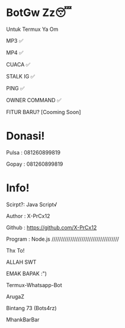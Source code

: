 # BotGw Zz😴
Untuk Termux Ya Om

MP3 ✅


MP4 ✅


CUACA ✅

   
STALK IG ✅


PING ✅


OWNER COMMAND ✅


   
  FITUR BARU?
  [Cooming Soon]
  
# Donasi!
Pulsa : 081260899819


Gopay : 081260899819



# Info!
Scirpt?: Java Script√


Author : X-PrCx12


Github : https://github.com/X-PrCx12


Program : Node.js
////////////////////////////////////

Thx To!



ALLAH SWT


EMAK BAPAK :")


Termux-Whatsapp-Bot


ArugaZ


Bintang 73 (Bots4rz)


MhankBarBar

